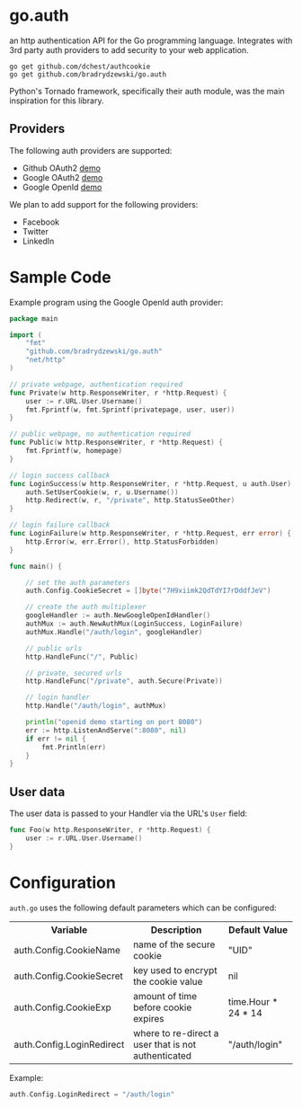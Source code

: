 # go.auth
an http authentication API for the Go programming language. Integrates with 3rd party auth providers to add security to your web application.

	go get github.com/dchest/authcookie
    go get github.com/bradrydzewski/go.auth
    
Python's Tornado framework, specifically their auth module, was the main inspiration for this library.

## Providers
The following auth providers are supported:

* Github OAuth2 [demo](https://github.com/bradrydzewski/go.auth/tree/master/examples/github)
* Google OAuth2 [demo](https://github.com/bradrydzewski/go.auth/tree/master/examples/google)
* Google OpenId [demo](https://github.com/bradrydzewski/go.auth/tree/master/examples/openid)

We plan to add support for the following providers:

* Facebook
* Twitter
* LinkedIn

# Sample Code
Example program using the Google OpenId auth provider:

```go
package main

import (
	"fmt"
	"github.com/bradrydzewski/go.auth"
	"net/http"
)

// private webpage, authentication required
func Private(w http.ResponseWriter, r *http.Request) {
	user := r.URL.User.Username()
	fmt.Fprintf(w, fmt.Sprintf(privatepage, user, user))
}

// public webpage, no authentication required
func Public(w http.ResponseWriter, r *http.Request) {
	fmt.Fprintf(w, homepage)
}

// login success callback
func LoginSuccess(w http.ResponseWriter, r *http.Request, u auth.User) {
	auth.SetUserCookie(w, r, u.Username())
	http.Redirect(w, r, "/private", http.StatusSeeOther)
}

// login failure callback
func LoginFailure(w http.ResponseWriter, r *http.Request, err error) {
	http.Error(w, err.Error(), http.StatusForbidden)
}

func main() {

	// set the auth parameters
	auth.Config.CookieSecret = []byte("7H9xiimk2QdTdYI7rDddfJeV")

	// create the auth multiplexer
	googleHandler := auth.NewGoogleOpenIdHandler()
	authMux := auth.NewAuthMux(LoginSuccess, LoginFailure)
	authMux.Handle("/auth/login", googleHandler)

	// public urls
	http.HandleFunc("/", Public)

	// private, secured urls
	http.HandleFunc("/private", auth.Secure(Private))

	// login handler
	http.Handle("/auth/login", authMux)

	println("openid demo starting on port 8080")
	err := http.ListenAndServe(":8080", nil)
	if err != nil {
		fmt.Println(err)
	}
}
```

## User data
The user data is passed to your Handler via the URL's `User` field:

```go
func Foo(w http.ResponseWriter, r *http.Request) {
	user := r.URL.User.Username()
}
```

# Configuration
`auth.go` uses the following default parameters which can be configured:

<table>
<tr>
 <th>Variable</th>
 <th>Description</th>
 <th>Default Value</th>
</tr>
<tr>
 <td>auth.Config.CookieName</td>
 <td>name of the secure cookie</td>
 <td>"UID"</td>
</tr>
<tr>
 <td>auth.Config.CookieSecret</td>
 <td>key used to encrypt the cookie value</td>
 <td>nil</td>
</tr>
<tr>
 <td>auth.Config.CookieExp</td>
 <td>amount of time before cookie expires</td>
 <td>time.Hour * 24 * 14</td>
</tr>
<tr>
 <td>auth.Config.LoginRedirect</td>
 <td>where to re-direct a user that is not authenticated</td>
 <td>"/auth/login"</td>
</tr>
</table>

Example:

```go
auth.Config.LoginRedirect = "/auth/login"
```


